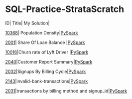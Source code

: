 # SQL-Practice-StrataScratch

ID|	Title|	My Solution|

[10368](https://platform.stratascratch.com/coding/10368-population-density?code_type=6)|	Population Density|[PySpark](https://github.com/ubiswas28/SQL-Practice-StrataScratch/blob/main/Population_Density.py)

[2001](https://platform.stratascratch.com/coding/2001-share-of-loan-balance?code_type=6)|	Share Of Loan Balance |[PySpark](https://github.com/ubiswas28/SQL-Practice-StrataScratch/blob/main/Share%20Of%20Loan%20Balance.py)

[10016](https://platform.stratascratch.com/coding/10016-churn-rate-of-lyft-drivers?code_type=6)|Churn rate of Lyft Driver |[PySpark](https://github.com/ubiswas28/PySpark-Practice-StrataScratch/blob/main/Churn%20Rate%20Of%20Lyft%20Driver.py)

[2040](https://platform.stratascratch.com/coding/2040-customers-report-summary?code_type=6)|Customer Report Summary|[PySpark](https://github.com/ubiswas28/PySpark-Practice-StrataScratch/blob/main/Customer_Report_Summary.py)

[2032](https://platform.stratascratch.com/coding/2032-signups-by-billing-cycle?code_type=6)|Signups By Billing Cycle|[PySpark](https://github.com/ubiswas28/PySpark-Practice-StrataScratch/blob/main/Signups%20By%20Billing%20Cycle.py)

[2143](https://platform.stratascratch.com/coding/2143-invalid-bank-transactions?code_type=6)|invalid-bank-transactions|[PySpark](https://github.com/ubiswas28/PySpark-Practice-StrataScratch/blob/main/invalid-bank-transactions.py)

[2031](https://platform.stratascratch.com/coding/2031-transactions-by-billing-method-and-signup-id?code_type=6)|transactions by billing method and signup_id|[PySpark](https://github.com/ubiswas28/PySpark-Practice-StrataScratch/blob/main/transactions-by-billing-method-and-signup-id.py)
